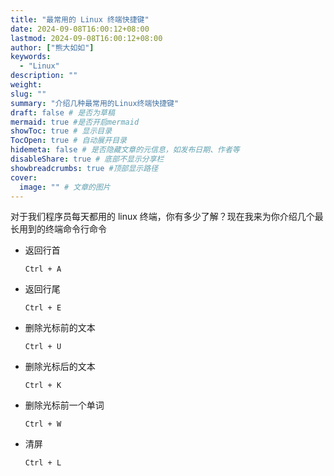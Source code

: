 ```yaml
---
title: "最常用的 Linux 终端快捷键"
date: 2024-09-08T16:00:12+08:00
lastmod: 2024-09-08T16:00:12+08:00
author: ["熊大如如"]
keywords:
  - "Linux"
description: ""
weight:
slug: ""
summary: "介绍几种最常用的Linux终端快捷键"
draft: false # 是否为草稿
mermaid: true #是否开启mermaid
showToc: true # 显示目录
TocOpen: true # 自动展开目录
hidemeta: false # 是否隐藏文章的元信息，如发布日期、作者等
disableShare: true # 底部不显示分享栏
showbreadcrumbs: true #顶部显示路径
cover:
  image: "" # 文章的图片
---
```


对于我们程序员每天都用的 linux 终端，你有多少了解？现在我来为你介绍几个最长用到的终端命令行命令

- 返回行首

  ```shell
  Ctrl + A
  ```

- 返回行尾

  ```shell
  Ctrl + E
  ```

- 删除光标前的文本

  ```shell
  Ctrl + U
  ```

- 删除光标后的文本

  ```shell
  Ctrl + K
  ```

- 删除光标前一个单词

  ```shell
  Ctrl + W
  ```

- 清屏

  ```shell
  Ctrl + L
  ```
